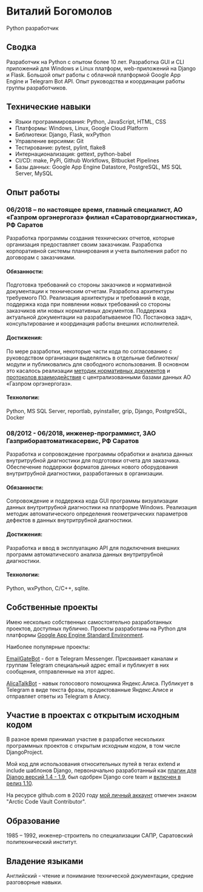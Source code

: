 # Виталий Богомолов

Python разработчик


## Сводка

Разработчик на Python с опытом более 10 лет.
Разработка GUI и CLI приложений для Windows и Linux платформ, web-приложений на Django и Flask.
Большой опыт работы с облачной платформой Google App Engine и Telegram Bot API.
Опыт руководства и координации работы группы разработчиков.


## Технические навыки

- Языки программирования: Python, JavaScript, HTML, CSS
- Платформы: Windows, Linux, Google Cloud Platform
- Библиотеки: Django, Flask, wxPython
- Управление версиями: Git
- Тестирование: pytest, pylint, flake8
- Интернационализация: gettext, python-babel
- CI/CD: make, PyPi, Github Workflows, Bitbucket Pipelines
- Базы данных: Google App Engine Datastore, PostgreSQL, MS SQL Server, MySQL


## Опыт работы

### 06/2018 – по настоящее время, главный специалист, АО «Газпром оргэнергогаз» филиал «Саратоворгдиагностика», РФ Саратов

Разработка программы создания технических отчетов, которые организация предоставляет своим заказчикам.
Разработка корпоративной системы планирования и учета выполнения работ по договорам с заказчиками.

#### Обязанности:

Подготовка требований со стороны заказчиков и нормативной документации к техническим отчетам.
Разработка архитектуры требуемого ПО.
Реализация архитектуры и требований в коде, поддержка кода при появлении новых требований со стороны заказчиков или новых нормативных документов.
Поддержка актуальной документации на разрабатываемое ПО.
Постановка задач, консультирование и координация работы внешних исполнителей.

#### Достижения:

По мере разработки, некоторые части кода по согласованию с руководством организации выделялись в отдельные библиотеки/модули и публиковались для свободного использования.
В основном это касалось реализации [методик нормативных документов](https://github.com/vb64/oeg.feature.class) и [протоколов взаимодействия](https://github.com/vb64/oeg.infotech.xml) с централизованными базами данных АО «Газпром оргэнергогаз».

#### Технологии: 

Python, MS SQL Server, reportlab, pyinstaller, grip, Django, PostgreSQL, Docker

### 08/2012 - 06/2018, инженер-программист, ЗАО Газприборавтоматикасервис, РФ Саратов

Разработка и сопровождение программы обработки и анализа данных внутритрубной диагностики для подготовки отчета для заказчика.
Обеспечение поддержки форматов данных нового оборудования внутритрубной диагностики, разработанных в организации.

#### Обязанности:

Сопровождение и поддержка кода GUI программы визуализации данных внутритрубной диагностики на платформе Windows.
Реализация методик автоматического определения геометрических параметров дефектов в данных внутритрубной диагностики.

#### Достижения:

Разработка и ввод в эксплуатацию API для подключения внешних программ автоматического анализа данных внутритрубной диагностики.

#### Технологии: 

Python, wxPython, C/C++, sqlite.


## Собственные проекты

Имею несколько собственных самостоятельно разработанных проектов, доступных публично. Проекты разработаны на Python для платформы [Google App Engine Standard Environment](https://cloud.google.com/appengine/docs/standard/).

Наиболее популярные проекты:

[EmailGateBot](https://vb64.github.io/telegram.email.notify/docs/ru/guide.html) - бот в Telegram Messenger. Присваивает каналам и группам Telegram специальный адрес email и публикует в них сообщения, отправленные на этот адрес.

[AlicaTalkBot](https://zen.yandex.ru/media/id/5a7c88094bf16140b018eb53/razgovor-s-telegoi-iandeksalisa-i-telegram-5cdbef3273f29b00b2d98a13) - навык голосового помощника Яндекс.Алиса. Публикует в Telegram в виде текста фразы, продиктованные Яндекс.Алисе и отправляет ответы из Telegram в Алису.


## Участие в проектах с открытым исходным кодом

В разное время принимал участие в разработке нескольких программных проектов с открытым исходным кодом, в том числе DjangoProject. 

Мой код для использования относительных путей в тегах extend и include шаблонов Django, первоначально разработанный как [плагин для Django версий 1.4 - 1.9](https://github.com/vb64/django.templates.relative.path), был одобрен Django core team и [включен в релиз 1.10](https://github.com/django/django/commit/aec4f97555cbfc9d14d698f61d43a478f5911661).

На ресурсе github.com в 2020 году [мой личный аккаунт](https://github.com/vb64) отмечен знаком "Arctic Code Vault Contributor".


## Образование

1985 – 1992, инженер-строитель по специализации САПР, Саратовский политехнический институт.


## Владение языками

Английский - чтение и понимание технической документации, средние разговорные навыки.
